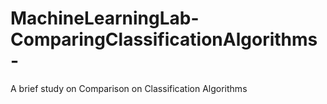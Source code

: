 # MachineLearningLab-ComparingClassificationAlgorithms-
A brief study on Comparison on Classification Algorithms
